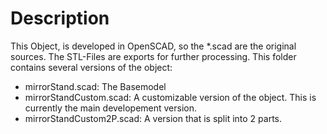 # Description
This Object, is developed in OpenSCAD, so the *.scad are the original sources. The STL-Files are exports for further processing. This folder contains several versions of the object:
- mirrorStand.scad: The Basemodel
- mirrorStandCustom.scad: A customizable version of the object. This is currently the main developement version.
- mirrorStandCustom2P.scad: A version that is split into 2 parts.